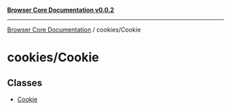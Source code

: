 [**Browser Core Documentation v0.0.2**](../../README.md)

***

[Browser Core Documentation](../../modules.md) / cookies/Cookie

# cookies/Cookie

## Classes

- [Cookie](classes/Cookie.md)
